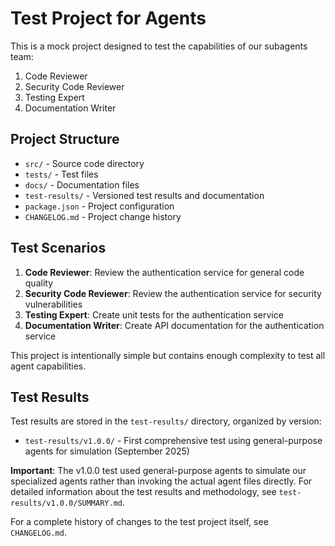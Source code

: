 # Test Project for Agents

This is a mock project designed to test the capabilities of our subagents team:

1. Code Reviewer
2. Security Code Reviewer
3. Testing Expert
4. Documentation Writer

## Project Structure

- `src/` - Source code directory
- `tests/` - Test files
- `docs/` - Documentation files
- `test-results/` - Versioned test results and documentation
- `package.json` - Project configuration
- `CHANGELOG.md` - Project change history

## Test Scenarios

1. **Code Reviewer**: Review the authentication service for general code quality
2. **Security Code Reviewer**: Review the authentication service for security vulnerabilities
3. **Testing Expert**: Create unit tests for the authentication service
4. **Documentation Writer**: Create API documentation for the authentication service

This project is intentionally simple but contains enough complexity to test all agent capabilities.

## Test Results

Test results are stored in the `test-results/` directory, organized by version:

- `test-results/v1.0.0/` - First comprehensive test using general-purpose agents for simulation (September 2025)

**Important**: The v1.0.0 test used general-purpose agents to simulate our specialized agents rather than invoking the actual agent files directly. For detailed information about the test results and methodology, see `test-results/v1.0.0/SUMMARY.md`.

For a complete history of changes to the test project itself, see `CHANGELOG.md`.